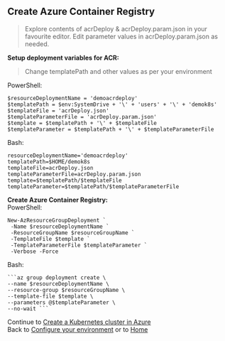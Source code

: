 ## Create Azure Container Registry

>Explore contents of acrDeploy & acrDeploy.param.json in your favourite editor. Edit parameter values in acrDeploy.param.json as needed.

**Setup deployment variables for ACR:**
>Change templatePath and other values as per your environment

PowerShell:

    $resourceDeploymentName = 'demoacrdeploy'
    $templatePath = $env:SystemDrive + '\' + 'users' + '\' + 'demok8s'
    $templateFile = 'acrDeploy.json'
    $templateParameterFile = 'acrDeploy.param.json'
    $template = $templatePath + '\' + $templateFile
    $templateParameter = $templatePath + '\' + $templateParameterFile

Bash:

    resourceDeploymentName='demoacrdeploy'
    templatePath=$HOME/demok8s
    templateFile=acrDeploy.json
    templateParameterFile=acrDeploy.param.json
    template=$templatePath/$templateFile
    templateParameter=$templatePath/$templateParameterFile

**Create Azure Container Registry:**\
PowerShell:

    New-AzResourceGroupDeployment `
     -Name $resourceDeploymentName `
     -ResourceGroupName $resourceGroupName `
     -TemplateFile $template `
     -TemplateParameterFile $templateParameter `
     -Verbose -Force

Bash:

    ```az group deployment create \
    --name $resourceDeploymentName \
    --resource-group $resourceGroupName \
    --template-file $template \
    --parameters @$templateParameter \
    --no-wait ```

Continue to [Create a Kubernetes cluster in Azure](aks.md) \
Back to [Configure your environment](envconfigure.md) or to [Home](README.md)
